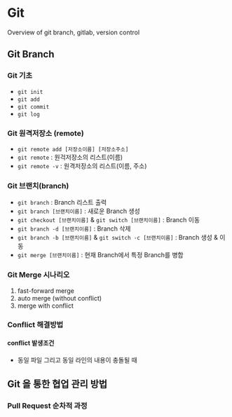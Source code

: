 # Git
Overview of git branch, gitlab, version control

## Git Branch

### Git 기초

- `git init`
- `git add`
- `git commit`
- `git log`

### Git 원격저장소 (remote)

- `git remote add [저장소이름] [저장소주소]`
- `git remote` : 원걱저장소의 리스트(이름)
- `git remote -v` : 원격저장소의 리스트(이름, 주소)

### Git 브랜치(branch)

- `git branch` : Branch 리스트 출력
- `git branch [브랜치이름]` : 새로운 Branch 생성
- `git checkout [브랜치이름]` & `git switch [브랜치이름]` : Branch 이동
- `git branch -d [브랜치이름]` : Branch 삭제
- `git branch -b [브랜치이름]` & `git switch -c [브랜치이름]` : Branch 생성 & 이동
- `git merge [브랜치이름]` : 현재 Branch에서 특정 Branch를 병합

### Git Merge 시나리오

1. fast-forward merge
2. auto merge (without conflict)
3. merge with conflict

### Conflict 해결방법

#### conflict 발생조건

- 동일 파일 그리고 동일 라인의 내용이 충돌될 때



## Git 을 통한 협업 관리 방법

### Pull Request 순차적 과정

